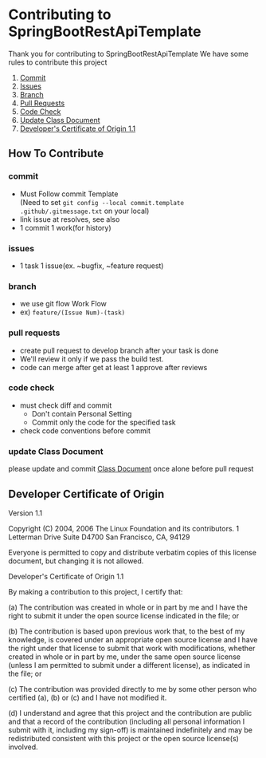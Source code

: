 # Contributing to SpringBootRestApiTemplate
Thank you for contributing to SpringBootRestApiTemplate
We have some rules to contribute this project

1. [Commit](#commit)
2. [Issues](#issues)
3. [Branch](#branch)
4. [Pull Requests](#pull-requests)
5. [Code Check](#code-check)
6. [Update Class Document](#update-class-document)
7. [Developer's Certificate of Origin 1.1](#Developer-Certificate-of-Origin)

## How To Contribute
### commit
- Must Follow commit Template  
(Need to set `git config --local commit.template .github/.gitmessage.txt` on your local)
- link issue at resolves, see also
- 1 commit 1 work(for history)

### issues
- 1 task 1 issue(ex. ~bugfix, ~feature request)

### branch
- we use git flow Work Flow
- ex) `feature/(Issue Num)-(task)`

### pull requests
- create pull request to develop branch after your task is done
- We'll review it only if we pass the build test.
- code can merge after get at least 1 approve after reviews

### code check
- must check diff and commit 
    - Don't contain Personal Setting 
    - Commit only the code for the specified task
- check code conventions before commit

### update Class Document
please update and commit [Class Document](https://always0ne.github.io/SpringBootRestApiTemplate/) once alone before pull request
  
## Developer Certificate of Origin
Version 1.1

Copyright (C) 2004, 2006 The Linux Foundation and its contributors.
1 Letterman Drive
Suite D4700
San Francisco, CA, 94129

Everyone is permitted to copy and distribute verbatim copies of this
license document, but changing it is not allowed.

Developer's Certificate of Origin 1.1

By making a contribution to this project, I certify that:

(a) The contribution was created in whole or in part by me and I
    have the right to submit it under the open source license
    indicated in the file; or

(b) The contribution is based upon previous work that, to the best
    of my knowledge, is covered under an appropriate open source
    license and I have the right under that license to submit that
    work with modifications, whether created in whole or in part
    by me, under the same open source license (unless I am
    permitted to submit under a different license), as indicated
    in the file; or

(c) The contribution was provided directly to me by some other
    person who certified (a), (b) or (c) and I have not modified
    it.

(d) I understand and agree that this project and the contribution
    are public and that a record of the contribution (including all
    personal information I submit with it, including my sign-off) is
    maintained indefinitely and may be redistributed consistent with
    this project or the open source license(s) involved.
